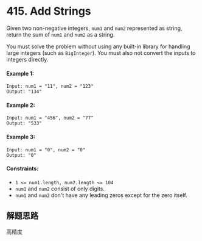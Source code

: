 # 415. Add Strings

Given two non-negative integers, `num1` and `num2` represented as string, return the sum of `num1` and `num2` as a string.

You must solve the problem without using any built-in library for handling large integers (such as `BigInteger`). You must also not convert the inputs to integers directly.

#### Example 1:

```
Input: num1 = "11", num2 = "123"
Output: "134"
```

#### Example 2:

```
Input: num1 = "456", num2 = "77"
Output: "533"
```

#### Example 3:

```
Input: num1 = "0", num2 = "0"
Output: "0"
``` 

#### Constraints:

+ `1 <= num1.length, num2.length <= 104`
+ `num1` and `num2` consist of only digits.
+ `num1` and `num2` don't have any leading zeros except for the zero itself.

## 解题思路

高精度
